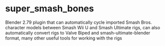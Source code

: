 # super_smash_bones
Blender 2.79 plugin that can automatically cycle imported Smash Bros. character models between Smash Wii U and Smash Ultimate rigs, can also automatically convert rigs to Valve Biped and smash-ultimate-blender format, many other useful tools for working with the rigs
